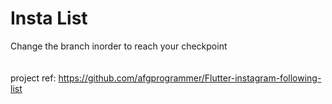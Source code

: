 # Insta List <br>
Change the branch inorder to reach your checkpoint
<br><br><br>
project ref: https://github.com/afgprogrammer/Flutter-instagram-following-list
